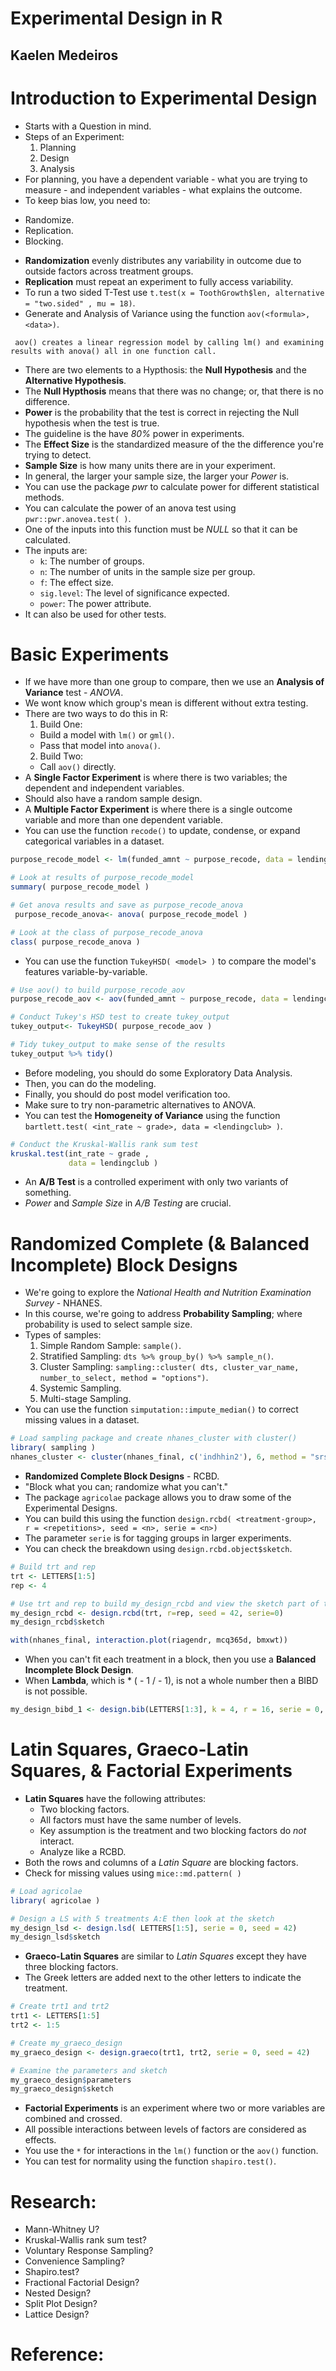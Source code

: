 # Experimental Design in R
## Kaelen Medeiros

# Introduction to Experimental Design
- Starts with a Question in mind.
- Steps of an Experiment:
  1. Planning
  2. Design
  3. Analysis
- For planning, you have a dependent variable - what you are trying to measure - and independent variables - what explains the outcome.
- To keep bias low, you need to:
 * Randomize.
 * Replication.
 * Blocking.
- **Randomization** evenly distributes any variability in outcome due to outside factors across treatment groups.
- **Replication** must repeat an experiment to fully access variability.
- To run a two sided T-Test use `t.test(x = ToothGrowth$len, alternative = "two.sided" , mu = 18)`.
- Generate and Analysis of Variance using the function `aov(<formula>, <data>)`.
```
 aov() creates a linear regression model by calling lm() and examining results with anova() all in one function call.
```
- There are two elements to a Hypthosis: the **Null Hypothesis** and the **Alternative Hypothesis**.
- The **Null Hypthosis** means that there was no change; or, that there is no difference.
- **Power** is the probability that the test is correct in rejecting the Null hypothesis when the test is true.
- The guideline is the have *80%* power in experiments.
- The **Effect Size** is the standardized measure of the the difference you're trying to detect.
- **Sample Size** is how many units there are in your experiment.
- In general, the larger your sample size, the larger your *Power* is.
- You can use the package *pwr* to calculate power for different statistical methods.
- You can calculate the power of an anova test using `pwr::pwr.anovea.test( )`.
- One of the inputs into this function must be *NULL* so that it can be calculated.
- The inputs are:
  * `k`: The number of groups.
  * `n`: The number of units in the sample size per group.
  * `f`: The effect size.
  * `sig.level`: The level of significance expected.
  * `power`: The power attribute.
- It can also be used for other tests.


# Basic Experiments
- If we have more than one group to compare, then we use an **Analysis of Variance** test - *ANOVA*.
- We wont know which group's mean is different without extra testing.
- There are two ways to do this in R:
  1. Build One:
    * Build a model with `lm()` or `gml()`.
    * Pass that model into `anova()`.
  2. Build Two:
    * Call `aov()` directly.
- A **Single Factor Experiment** is where there is two variables; the dependent and independent variables.
- Should also have a random sample design.
- A **Multiple Factor Experiment** is where there is a single outcome variable and more than one dependent variable.
- You can use the function `recode()` to update, condense, or expand categorical variables in a dataset.
```R
purpose_recode_model <- lm(funded_amnt ~ purpose_recode, data = lendingclub )

# Look at results of purpose_recode_model
summary( purpose_recode_model )

# Get anova results and save as purpose_recode_anova
 purpose_recode_anova<- anova( purpose_recode_model )

# Look at the class of purpose_recode_anova
class( purpose_recode_anova )
```
- You can use the function `TukeyHSD( <model> )` to compare the model's features variable-by-variable.
```R
# Use aov() to build purpose_recode_aov
purpose_recode_aov <- aov(funded_amnt ~ purpose_recode, data = lendingclub )

# Conduct Tukey's HSD test to create tukey_output
tukey_output<- TukeyHSD( purpose_recode_aov )

# Tidy tukey_output to make sense of the results
tukey_output %>% tidy()
```
- Before modeling, you should do some Exploratory Data Analysis.
- Then, you can do the modeling.
- Finally, you should do post model verification too.
- Make sure to try non-parametric alternatives to ANOVA.
- You can test the **Homogeneity of Variance** using the function `bartlett.test( <int_rate ~ grade>, data = <lendingclub> )`.
```R
# Conduct the Kruskal-Wallis rank sum test
kruskal.test(int_rate ~ grade ,
             data = lendingclub )
```
- An **A/B Test** is a controlled experiment with only two variants of something.
- *Power* and *Sample Size* in *A/B Testing* are crucial.


# Randomized Complete (& Balanced Incomplete) Block Designs
- We're going to explore the *National Health and Nutrition Examination Survey* - NHANES.
- In this course, we're going to address **Probability Sampling**; where probability is used to select sample size.
- Types of samples:
  1. Simple Random Sample: `sample()`.
  2. Stratified Sampling: `dts %>% group_by() %>% sample_n()`.
  3. Cluster Sampling: `sampling::cluster( dts, cluster_var_name, number_to_select, method = "options")`.
  4. Systemic Sampling.
  5. Multi-stage Sampling.
- You can use the function `simputation::impute_median()` to correct missing values in a dataset.
```R
# Load sampling package and create nhanes_cluster with cluster()
library( sampling )
nhanes_cluster <- cluster(nhanes_final, c('indhhin2'), 6, method = "srswor")
```
- **Randomized Complete Block Designs** - RCBD.
- "Block what you can; randomize what you can't."
- The package `agricolae` package allows you to draw some of the Experimental Designs.
- You can build this using the function `design.rcbd( <treatment-group>, r = <repetitions>, seed = <n>, serie = <n>)`
- The parameter `serie` is for tagging groups in larger experiments.
- You can check the breakdown using `design.rcbd.object$sketch`.
```R
# Build trt and rep
trt <- LETTERS[1:5]
rep <- 4

# Use trt and rep to build my_design_rcbd and view the sketch part of the object
my_design_rcbd <- design.rcbd(trt, r=rep, seed = 42, serie=0)
my_design_rcbd$sketch
```
```R
with(nhanes_final, interaction.plot(riagendr, mcq365d, bmxwt))
```
- When you can't fit each treatment in a block, then you use a **Balanced Incomplete Block Design**.
- When **Lambda**, which is <rep>* ( <k> - 1 / <t> - 1), is not a whole number then a BIBD is not possible.
```R
my_design_bibd_1 <- design.bib(LETTERS[1:3], k = 4, r = 16, serie = 0, seed = 42)
```


# Latin Squares, Graeco-Latin Squares, & Factorial Experiments
- **Latin Squares** have the following attributes:
  * Two blocking factors.
  * All factors must have the same number of levels.
  * Key assumption is the treatment and two blocking factors do *not* interact.
  * Analyze like a RCBD.
- Both the rows and columns of a *Latin Square* are blocking factors.
- Check for missing values using `mice::md.pattern( )`
```r
# Load agricolae
library( agricolae )

# Design a LS with 5 treatments A:E then look at the sketch
my_design_lsd <- design.lsd( LETTERS[1:5], serie = 0, seed = 42)
my_design_lsd$sketch
```
- **Graeco-Latin Squares** are similar to *Latin Squares* except they have three blocking factors.
- The Greek letters are added next to the other letters to indicate the treatment.
```r
# Create trt1 and trt2
trt1 <- LETTERS[1:5]
trt2 <- 1:5

# Create my_graeco_design
my_graeco_design <- design.graeco(trt1, trt2, serie = 0, seed = 42)

# Examine the parameters and sketch
my_graeco_design$parameters
my_graeco_design$sketch
```
- **Factorial Experiments** is an experiment where two or more variables are combined and crossed.
- All possible interactions between levels of factors are considered as effects.
- You use the `*` for interactions in the `lm()` function or the `aov()` function.
- You can test for normality using the function `shapiro.test()`.


# Research:
- Mann-Whitney U?
- Kruskal-Wallis rank sum test?
- Voluntary Response Sampling?
- Convenience Sampling?
- Shapiro.test?
- Fractional Factorial Design?
- Nested Design?
- Split Plot Design?
- Lattice Design?

# Reference:

